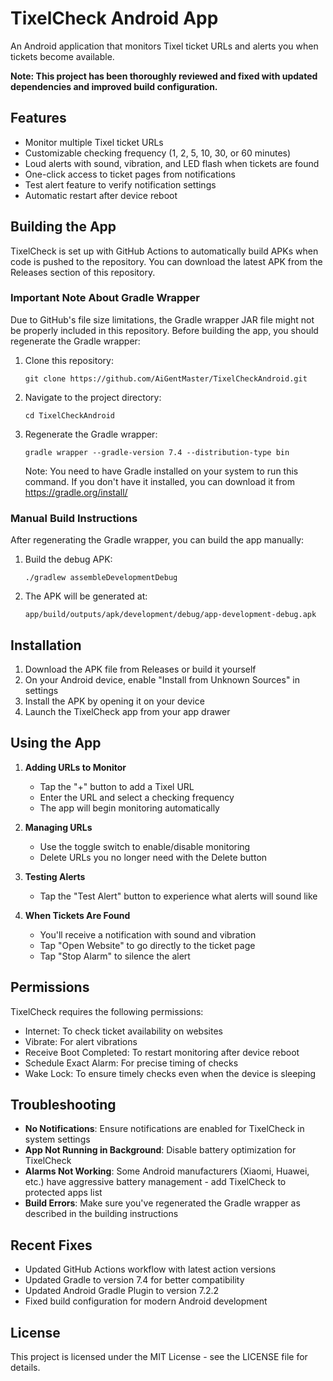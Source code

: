 # TixelCheck Android App

An Android application that monitors Tixel ticket URLs and alerts you when tickets become available.

**Note: This project has been thoroughly reviewed and fixed with updated dependencies and improved build configuration.**

## Features

- Monitor multiple Tixel ticket URLs
- Customizable checking frequency (1, 2, 5, 10, 30, or 60 minutes)
- Loud alerts with sound, vibration, and LED flash when tickets are found
- One-click access to ticket pages from notifications
- Test alert feature to verify notification settings
- Automatic restart after device reboot

## Building the App

TixelCheck is set up with GitHub Actions to automatically build APKs when code is pushed to the repository. You can download the latest APK from the Releases section of this repository.

### Important Note About Gradle Wrapper

Due to GitHub's file size limitations, the Gradle wrapper JAR file might not be properly included in this repository. Before building the app, you should regenerate the Gradle wrapper:

1. Clone this repository:
   ```
   git clone https://github.com/AiGentMaster/TixelCheckAndroid.git
   ```

2. Navigate to the project directory:
   ```
   cd TixelCheckAndroid
   ```

3. Regenerate the Gradle wrapper:
   ```
   gradle wrapper --gradle-version 7.4 --distribution-type bin
   ```
   Note: You need to have Gradle installed on your system to run this command. If you don't have it installed, you can download it from https://gradle.org/install/

### Manual Build Instructions

After regenerating the Gradle wrapper, you can build the app manually:

1. Build the debug APK:
   ```
   ./gradlew assembleDevelopmentDebug
   ```

2. The APK will be generated at:
   ```
   app/build/outputs/apk/development/debug/app-development-debug.apk
   ```

## Installation

1. Download the APK file from Releases or build it yourself
2. On your Android device, enable "Install from Unknown Sources" in settings
3. Install the APK by opening it on your device
4. Launch the TixelCheck app from your app drawer

## Using the App

1. **Adding URLs to Monitor**
   - Tap the "+" button to add a Tixel URL
   - Enter the URL and select a checking frequency
   - The app will begin monitoring automatically

2. **Managing URLs**
   - Use the toggle switch to enable/disable monitoring
   - Delete URLs you no longer need with the Delete button

3. **Testing Alerts**
   - Tap the "Test Alert" button to experience what alerts will sound like

4. **When Tickets Are Found**
   - You'll receive a notification with sound and vibration
   - Tap "Open Website" to go directly to the ticket page
   - Tap "Stop Alarm" to silence the alert

## Permissions

TixelCheck requires the following permissions:

- Internet: To check ticket availability on websites
- Vibrate: For alert vibrations
- Receive Boot Completed: To restart monitoring after device reboot
- Schedule Exact Alarm: For precise timing of checks
- Wake Lock: To ensure timely checks even when the device is sleeping

## Troubleshooting

- **No Notifications**: Ensure notifications are enabled for TixelCheck in system settings
- **App Not Running in Background**: Disable battery optimization for TixelCheck
- **Alarms Not Working**: Some Android manufacturers (Xiaomi, Huawei, etc.) have aggressive battery management - add TixelCheck to protected apps list
- **Build Errors**: Make sure you've regenerated the Gradle wrapper as described in the building instructions

## Recent Fixes

- Updated GitHub Actions workflow with latest action versions
- Updated Gradle to version 7.4 for better compatibility
- Updated Android Gradle Plugin to version 7.2.2
- Fixed build configuration for modern Android development

## License

This project is licensed under the MIT License - see the LICENSE file for details.
